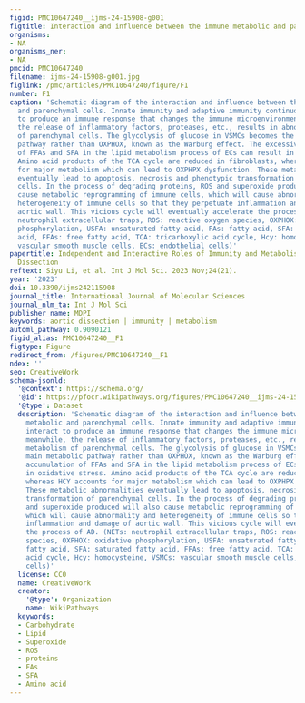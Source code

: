 ```yaml
---
figid: PMC10647240__ijms-24-15908-g001
figtitle: Interaction and influence between the immune metabolic and parenchymal cells
organisms:
- NA
organisms_ner:
- NA
pmcid: PMC10647240
filename: ijms-24-15908-g001.jpg
figlink: /pmc/articles/PMC10647240/figure/F1
number: F1
caption: 'Schematic diagram of the interaction and influence between the immune metabolic
  and parenchymal cells. Innate immunity and adaptive immunity continuously interact
  to produce an immune response that changes the immune microenvironment; meanwhile,
  the release of inflammatory factors, proteases, etc., results in abnormal metabolism
  of parenchymal cells. The glycolysis of glucose in VSMCs becomes the main metabolic
  pathway rather than OXPHOX, known as the Warburg effect. The excessive accumulation
  of FFAs and SFA in the lipid metabolism process of ECs can result in oxidative stress.
  Amino acid products of the TCA cycle are reduced in fibroblasts, whereas HCY accounts
  for major metabolism which can lead to OXPHPX dysfunction. These metabolic abnormalities
  eventually lead to apoptosis, necrosis and phenotypic transformation of parenchymal
  cells. In the process of degrading proteins, ROS and superoxide produced will also
  cause metabolic reprogramming of immune cells, which will cause abnormality and
  heterogeneity of immune cells so that they perpetuate inflammation and damage of
  aortic wall. This vicious cycle will eventually accelerate the process of AD. (NETs:
  neutrophil extracellular traps, ROS: reactive oxygen species, OXPHOX: oxidative
  phosphorylation, USFA: unsaturated fatty acid, FAs: fatty acid, SFA: saturated fatty
  acid, FFAs: free fatty acid, TCA: tricarboxylic acid cycle, Hcy: homocysteine, VSMCs:
  vascular smooth muscle cells, ECs: endothelial cells)'
papertitle: Independent and Interactive Roles of Immunity and Metabolism in Aortic
  Dissection
reftext: Siyu Li, et al. Int J Mol Sci. 2023 Nov;24(21).
year: '2023'
doi: 10.3390/ijms242115908
journal_title: International Journal of Molecular Sciences
journal_nlm_ta: Int J Mol Sci
publisher_name: MDPI
keywords: aortic dissection | immunity | metabolism
automl_pathway: 0.9090121
figid_alias: PMC10647240__F1
figtype: Figure
redirect_from: /figures/PMC10647240__F1
ndex: ''
seo: CreativeWork
schema-jsonld:
  '@context': https://schema.org/
  '@id': https://pfocr.wikipathways.org/figures/PMC10647240__ijms-24-15908-g001.html
  '@type': Dataset
  description: 'Schematic diagram of the interaction and influence between the immune
    metabolic and parenchymal cells. Innate immunity and adaptive immunity continuously
    interact to produce an immune response that changes the immune microenvironment;
    meanwhile, the release of inflammatory factors, proteases, etc., results in abnormal
    metabolism of parenchymal cells. The glycolysis of glucose in VSMCs becomes the
    main metabolic pathway rather than OXPHOX, known as the Warburg effect. The excessive
    accumulation of FFAs and SFA in the lipid metabolism process of ECs can result
    in oxidative stress. Amino acid products of the TCA cycle are reduced in fibroblasts,
    whereas HCY accounts for major metabolism which can lead to OXPHPX dysfunction.
    These metabolic abnormalities eventually lead to apoptosis, necrosis and phenotypic
    transformation of parenchymal cells. In the process of degrading proteins, ROS
    and superoxide produced will also cause metabolic reprogramming of immune cells,
    which will cause abnormality and heterogeneity of immune cells so that they perpetuate
    inflammation and damage of aortic wall. This vicious cycle will eventually accelerate
    the process of AD. (NETs: neutrophil extracellular traps, ROS: reactive oxygen
    species, OXPHOX: oxidative phosphorylation, USFA: unsaturated fatty acid, FAs:
    fatty acid, SFA: saturated fatty acid, FFAs: free fatty acid, TCA: tricarboxylic
    acid cycle, Hcy: homocysteine, VSMCs: vascular smooth muscle cells, ECs: endothelial
    cells)'
  license: CC0
  name: CreativeWork
  creator:
    '@type': Organization
    name: WikiPathways
  keywords:
  - Carbohydrate
  - Lipid
  - Superoxide
  - ROS
  - proteins
  - FAs
  - SFA
  - Amino acid
---
```

